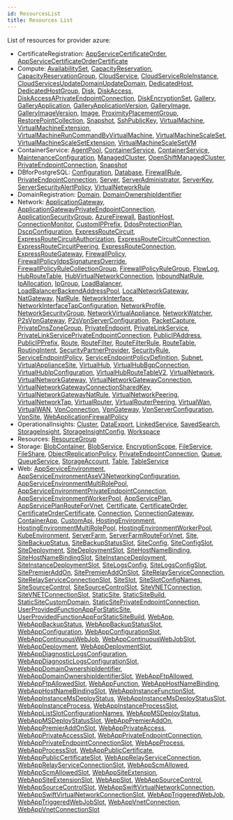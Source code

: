 ```yaml
---
id: ResourcesList
title: Resources List
---
```

List of resources for provider azure:

* CertificateRegistration: 
[AppServiceCertificateOrder](./resources/CertificateRegistration/AppServiceCertificateOrder.md), [AppServiceCertificateOrderCertificate](./resources/CertificateRegistration/AppServiceCertificateOrderCertificate.md)
* Compute: 
[AvailabilitySet](./resources/Compute/AvailabilitySet.md), [CapacityReservation](./resources/Compute/CapacityReservation.md), [CapacityReservationGroup](./resources/Compute/CapacityReservationGroup.md), [CloudService](./resources/Compute/CloudService.md), [CloudServiceRoleInstance](./resources/Compute/CloudServiceRoleInstance.md), [CloudServicesUpdateDomainUpdateDomain](./resources/Compute/CloudServicesUpdateDomainUpdateDomain.md), [DedicatedHost](./resources/Compute/DedicatedHost.md), [DedicatedHostGroup](./resources/Compute/DedicatedHostGroup.md), [Disk](./resources/Compute/Disk.md), [DiskAccess](./resources/Compute/DiskAccess.md), [DiskAccessAPrivateEndpointConnection](./resources/Compute/DiskAccessAPrivateEndpointConnection.md), [DiskEncryptionSet](./resources/Compute/DiskEncryptionSet.md), [Gallery](./resources/Compute/Gallery.md), [GalleryApplication](./resources/Compute/GalleryApplication.md), [GalleryApplicationVersion](./resources/Compute/GalleryApplicationVersion.md), [GalleryImage](./resources/Compute/GalleryImage.md), [GalleryImageVersion](./resources/Compute/GalleryImageVersion.md), [Image](./resources/Compute/Image.md), [ProximityPlacementGroup](./resources/Compute/ProximityPlacementGroup.md), [RestorePointCollection](./resources/Compute/RestorePointCollection.md), [Snapshot](./resources/Compute/Snapshot.md), [SshPublicKey](./resources/Compute/SshPublicKey.md), [VirtualMachine](./resources/Compute/VirtualMachine.md), [VirtualMachineExtension](./resources/Compute/VirtualMachineExtension.md), [VirtualMachineRunCommandByVirtualMachine](./resources/Compute/VirtualMachineRunCommandByVirtualMachine.md), [VirtualMachineScaleSet](./resources/Compute/VirtualMachineScaleSet.md), [VirtualMachineScaleSetExtension](./resources/Compute/VirtualMachineScaleSetExtension.md), [VirtualMachineScaleSetVM](./resources/Compute/VirtualMachineScaleSetVM.md)
* ContainerService: 
[AgentPool](./resources/ContainerService/AgentPool.md), [ContainerService](./resources/ContainerService/ContainerService.md), [ContainerService](./resources/ContainerService/ContainerService.md), [MaintenanceConfiguration](./resources/ContainerService/MaintenanceConfiguration.md), [ManagedCluster](./resources/ContainerService/ManagedCluster.md), [OpenShiftManagedCluster](./resources/ContainerService/OpenShiftManagedCluster.md), [PrivateEndpointConnection](./resources/ContainerService/PrivateEndpointConnection.md), [Snapshot](./resources/ContainerService/Snapshot.md)
* DBforPostgreSQL: 
[Configuration](./resources/DBforPostgreSQL/Configuration.md), [Database](./resources/DBforPostgreSQL/Database.md), [FirewallRule](./resources/DBforPostgreSQL/FirewallRule.md), [PrivateEndpointConnection](./resources/DBforPostgreSQL/PrivateEndpointConnection.md), [Server](./resources/DBforPostgreSQL/Server.md), [ServerAdministrator](./resources/DBforPostgreSQL/ServerAdministrator.md), [ServerKey](./resources/DBforPostgreSQL/ServerKey.md), [ServerSecurityAlertPolicy](./resources/DBforPostgreSQL/ServerSecurityAlertPolicy.md), [VirtualNetworkRule](./resources/DBforPostgreSQL/VirtualNetworkRule.md)
* DomainRegistration: 
[Domain](./resources/DomainRegistration/Domain.md), [DomainOwnershipIdentifier](./resources/DomainRegistration/DomainOwnershipIdentifier.md)
* Network: 
[ApplicationGateway](./resources/Network/ApplicationGateway.md), [ApplicationGatewayPrivateEndpointConnection](./resources/Network/ApplicationGatewayPrivateEndpointConnection.md), [ApplicationSecurityGroup](./resources/Network/ApplicationSecurityGroup.md), [AzureFirewall](./resources/Network/AzureFirewall.md), [BastionHost](./resources/Network/BastionHost.md), [ConnectionMonitor](./resources/Network/ConnectionMonitor.md), [CustomIPPrefix](./resources/Network/CustomIPPrefix.md), [DdosProtectionPlan](./resources/Network/DdosProtectionPlan.md), [DscpConfiguration](./resources/Network/DscpConfiguration.md), [ExpressRouteCircuit](./resources/Network/ExpressRouteCircuit.md), [ExpressRouteCircuitAuthorization](./resources/Network/ExpressRouteCircuitAuthorization.md), [ExpressRouteCircuitConnection](./resources/Network/ExpressRouteCircuitConnection.md), [ExpressRouteCircuitPeering](./resources/Network/ExpressRouteCircuitPeering.md), [ExpressRouteConnection](./resources/Network/ExpressRouteConnection.md), [ExpressRouteGateway](./resources/Network/ExpressRouteGateway.md), [FirewallPolicy](./resources/Network/FirewallPolicy.md), [FirewallPolicyIdpsSignaturesOverride](./resources/Network/FirewallPolicyIdpsSignaturesOverride.md), [FirewallPolicyRuleCollectionGroup](./resources/Network/FirewallPolicyRuleCollectionGroup.md), [FirewallPolicyRuleGroup](./resources/Network/FirewallPolicyRuleGroup.md), [FlowLog](./resources/Network/FlowLog.md), [HubRouteTable](./resources/Network/HubRouteTable.md), [HubVirtualNetworkConnection](./resources/Network/HubVirtualNetworkConnection.md), [InboundNatRule](./resources/Network/InboundNatRule.md), [IpAllocation](./resources/Network/IpAllocation.md), [IpGroup](./resources/Network/IpGroup.md), [LoadBalancer](./resources/Network/LoadBalancer.md), [LoadBalancerBackendAddressPool](./resources/Network/LoadBalancerBackendAddressPool.md), [LocalNetworkGateway](./resources/Network/LocalNetworkGateway.md), [NatGateway](./resources/Network/NatGateway.md), [NatRule](./resources/Network/NatRule.md), [NetworkInterface](./resources/Network/NetworkInterface.md), [NetworkInterfaceTapConfiguration](./resources/Network/NetworkInterfaceTapConfiguration.md), [NetworkProfile](./resources/Network/NetworkProfile.md), [NetworkSecurityGroup](./resources/Network/NetworkSecurityGroup.md), [NetworkVirtualAppliance](./resources/Network/NetworkVirtualAppliance.md), [NetworkWatcher](./resources/Network/NetworkWatcher.md), [P2sVpnGateway](./resources/Network/P2sVpnGateway.md), [P2sVpnServerConfiguration](./resources/Network/P2sVpnServerConfiguration.md), [PacketCapture](./resources/Network/PacketCapture.md), [PrivateDnsZoneGroup](./resources/Network/PrivateDnsZoneGroup.md), [PrivateEndpoint](./resources/Network/PrivateEndpoint.md), [PrivateLinkService](./resources/Network/PrivateLinkService.md), [PrivateLinkServicePrivateEndpointConnection](./resources/Network/PrivateLinkServicePrivateEndpointConnection.md), [PublicIPAddress](./resources/Network/PublicIPAddress.md), [PublicIPPrefix](./resources/Network/PublicIPPrefix.md), [Route](./resources/Network/Route.md), [RouteFilter](./resources/Network/RouteFilter.md), [RouteFilterRule](./resources/Network/RouteFilterRule.md), [RouteTable](./resources/Network/RouteTable.md), [RoutingIntent](./resources/Network/RoutingIntent.md), [SecurityPartnerProvider](./resources/Network/SecurityPartnerProvider.md), [SecurityRule](./resources/Network/SecurityRule.md), [ServiceEndpointPolicy](./resources/Network/ServiceEndpointPolicy.md), [ServiceEndpointPolicyDefinition](./resources/Network/ServiceEndpointPolicyDefinition.md), [Subnet](./resources/Network/Subnet.md), [VirtualApplianceSite](./resources/Network/VirtualApplianceSite.md), [VirtualHub](./resources/Network/VirtualHub.md), [VirtualHubBgpConnection](./resources/Network/VirtualHubBgpConnection.md), [VirtualHubIpConfiguration](./resources/Network/VirtualHubIpConfiguration.md), [VirtualHubRouteTableV2](./resources/Network/VirtualHubRouteTableV2.md), [VirtualNetwork](./resources/Network/VirtualNetwork.md), [VirtualNetworkGateway](./resources/Network/VirtualNetworkGateway.md), [VirtualNetworkGatewayConnection](./resources/Network/VirtualNetworkGatewayConnection.md), [VirtualNetworkGatewayConnectionSharedKey](./resources/Network/VirtualNetworkGatewayConnectionSharedKey.md), [VirtualNetworkGatewayNatRule](./resources/Network/VirtualNetworkGatewayNatRule.md), [VirtualNetworkPeering](./resources/Network/VirtualNetworkPeering.md), [VirtualNetworkTap](./resources/Network/VirtualNetworkTap.md), [VirtualRouter](./resources/Network/VirtualRouter.md), [VirtualRouterPeering](./resources/Network/VirtualRouterPeering.md), [VirtualWan](./resources/Network/VirtualWan.md), [VirtualWAN](./resources/Network/VirtualWAN.md), [VpnConnection](./resources/Network/VpnConnection.md), [VpnGateway](./resources/Network/VpnGateway.md), [VpnServerConfiguration](./resources/Network/VpnServerConfiguration.md), [VpnSite](./resources/Network/VpnSite.md), [WebApplicationFirewallPolicy](./resources/Network/WebApplicationFirewallPolicy.md)
* OperationalInsights: 
[Cluster](./resources/OperationalInsights/Cluster.md), [DataExport](./resources/OperationalInsights/DataExport.md), [LinkedService](./resources/OperationalInsights/LinkedService.md), [SavedSearch](./resources/OperationalInsights/SavedSearch.md), [StorageInsight](./resources/OperationalInsights/StorageInsight.md), [StorageInsightConfig](./resources/OperationalInsights/StorageInsightConfig.md), [Workspace](./resources/OperationalInsights/Workspace.md)
* Resources: 
[ResourceGroup](./resources/Resources/ResourceGroup.md)
* Storage: 
[BlobContainer](./resources/Storage/BlobContainer.md), [BlobService](./resources/Storage/BlobService.md), [EncryptionScope](./resources/Storage/EncryptionScope.md), [FileService](./resources/Storage/FileService.md), [FileShare](./resources/Storage/FileShare.md), [ObjectReplicationPolicy](./resources/Storage/ObjectReplicationPolicy.md), [PrivateEndpointConnection](./resources/Storage/PrivateEndpointConnection.md), [Queue](./resources/Storage/Queue.md), [QueueService](./resources/Storage/QueueService.md), [StorageAccount](./resources/Storage/StorageAccount.md), [Table](./resources/Storage/Table.md), [TableService](./resources/Storage/TableService.md)
* Web: 
[AppServiceEnvironment](./resources/Web/AppServiceEnvironment.md), [AppServiceEnvironmentAseV3NetworkingConfiguration](./resources/Web/AppServiceEnvironmentAseV3NetworkingConfiguration.md), [AppServiceEnvironmentMultiRolePool](./resources/Web/AppServiceEnvironmentMultiRolePool.md), [AppServiceEnvironmentPrivateEndpointConnection](./resources/Web/AppServiceEnvironmentPrivateEndpointConnection.md), [AppServiceEnvironmentWorkerPool](./resources/Web/AppServiceEnvironmentWorkerPool.md), [AppServicePlan](./resources/Web/AppServicePlan.md), [AppServicePlanRouteForVnet](./resources/Web/AppServicePlanRouteForVnet.md), [Certificate](./resources/Web/Certificate.md), [CertificateOrder](./resources/Web/CertificateOrder.md), [CertificateOrderCertificate](./resources/Web/CertificateOrderCertificate.md), [Connection](./resources/Web/Connection.md), [ConnectionGateway](./resources/Web/ConnectionGateway.md), [ContainerApp](./resources/Web/ContainerApp.md), [CustomApi](./resources/Web/CustomApi.md), [HostingEnvironment](./resources/Web/HostingEnvironment.md), [HostingEnvironmentMultiRolePool](./resources/Web/HostingEnvironmentMultiRolePool.md), [HostingEnvironmentWorkerPool](./resources/Web/HostingEnvironmentWorkerPool.md), [KubeEnvironment](./resources/Web/KubeEnvironment.md), [ServerFarm](./resources/Web/ServerFarm.md), [ServerFarmRouteForVnet](./resources/Web/ServerFarmRouteForVnet.md), [Site](./resources/Web/Site.md), [SiteBackupStatus](./resources/Web/SiteBackupStatus.md), [SiteBackupStatusSlot](./resources/Web/SiteBackupStatusSlot.md), [SiteConfig](./resources/Web/SiteConfig.md), [SiteConfigSlot](./resources/Web/SiteConfigSlot.md), [SiteDeployment](./resources/Web/SiteDeployment.md), [SiteDeploymentSlot](./resources/Web/SiteDeploymentSlot.md), [SiteHostNameBinding](./resources/Web/SiteHostNameBinding.md), [SiteHostNameBindingSlot](./resources/Web/SiteHostNameBindingSlot.md), [SiteInstanceDeployment](./resources/Web/SiteInstanceDeployment.md), [SiteInstanceDeploymentSlot](./resources/Web/SiteInstanceDeploymentSlot.md), [SiteLogsConfig](./resources/Web/SiteLogsConfig.md), [SiteLogsConfigSlot](./resources/Web/SiteLogsConfigSlot.md), [SitePremierAddOn](./resources/Web/SitePremierAddOn.md), [SitePremierAddOnSlot](./resources/Web/SitePremierAddOnSlot.md), [SiteRelayServiceConnection](./resources/Web/SiteRelayServiceConnection.md), [SiteRelayServiceConnectionSlot](./resources/Web/SiteRelayServiceConnectionSlot.md), [SiteSlot](./resources/Web/SiteSlot.md), [SiteSlotConfigNames](./resources/Web/SiteSlotConfigNames.md), [SiteSourceControl](./resources/Web/SiteSourceControl.md), [SiteSourceControlSlot](./resources/Web/SiteSourceControlSlot.md), [SiteVNETConnection](./resources/Web/SiteVNETConnection.md), [SiteVNETConnectionSlot](./resources/Web/SiteVNETConnectionSlot.md), [StaticSite](./resources/Web/StaticSite.md), [StaticSiteBuild](./resources/Web/StaticSiteBuild.md), [StaticSiteCustomDomain](./resources/Web/StaticSiteCustomDomain.md), [StaticSitePrivateEndpointConnection](./resources/Web/StaticSitePrivateEndpointConnection.md), [UserProvidedFunctionAppForStaticSite](./resources/Web/UserProvidedFunctionAppForStaticSite.md), [UserProvidedFunctionAppForStaticSiteBuild](./resources/Web/UserProvidedFunctionAppForStaticSiteBuild.md), [WebApp](./resources/Web/WebApp.md), [WebAppBackupStatus](./resources/Web/WebAppBackupStatus.md), [WebAppBackupStatusSlot](./resources/Web/WebAppBackupStatusSlot.md), [WebAppConfiguration](./resources/Web/WebAppConfiguration.md), [WebAppConfigurationSlot](./resources/Web/WebAppConfigurationSlot.md), [WebAppContinuousWebJob](./resources/Web/WebAppContinuousWebJob.md), [WebAppContinuousWebJobSlot](./resources/Web/WebAppContinuousWebJobSlot.md), [WebAppDeployment](./resources/Web/WebAppDeployment.md), [WebAppDeploymentSlot](./resources/Web/WebAppDeploymentSlot.md), [WebAppDiagnosticLogsConfiguration](./resources/Web/WebAppDiagnosticLogsConfiguration.md), [WebAppDiagnosticLogsConfigurationSlot](./resources/Web/WebAppDiagnosticLogsConfigurationSlot.md), [WebAppDomainOwnershipIdentifier](./resources/Web/WebAppDomainOwnershipIdentifier.md), [WebAppDomainOwnershipIdentifierSlot](./resources/Web/WebAppDomainOwnershipIdentifierSlot.md), [WebAppFtpAllowed](./resources/Web/WebAppFtpAllowed.md), [WebAppFtpAllowedSlot](./resources/Web/WebAppFtpAllowedSlot.md), [WebAppFunction](./resources/Web/WebAppFunction.md), [WebAppHostNameBinding](./resources/Web/WebAppHostNameBinding.md), [WebAppHostNameBindingSlot](./resources/Web/WebAppHostNameBindingSlot.md), [WebAppInstanceFunctionSlot](./resources/Web/WebAppInstanceFunctionSlot.md), [WebAppInstanceMsDeployStatus](./resources/Web/WebAppInstanceMsDeployStatus.md), [WebAppInstanceMsDeployStatusSlot](./resources/Web/WebAppInstanceMsDeployStatusSlot.md), [WebAppInstanceProcess](./resources/Web/WebAppInstanceProcess.md), [WebAppInstanceProcessSlot](./resources/Web/WebAppInstanceProcessSlot.md), [WebAppListSlotConfigurationNames](./resources/Web/WebAppListSlotConfigurationNames.md), [WebAppMSDeployStatus](./resources/Web/WebAppMSDeployStatus.md), [WebAppMSDeployStatusSlot](./resources/Web/WebAppMSDeployStatusSlot.md), [WebAppPremierAddOn](./resources/Web/WebAppPremierAddOn.md), [WebAppPremierAddOnSlot](./resources/Web/WebAppPremierAddOnSlot.md), [WebAppPrivateAccess](./resources/Web/WebAppPrivateAccess.md), [WebAppPrivateAccessSlot](./resources/Web/WebAppPrivateAccessSlot.md), [WebAppPrivateEndpointConnection](./resources/Web/WebAppPrivateEndpointConnection.md), [WebAppPrivateEndpointConnectionSlot](./resources/Web/WebAppPrivateEndpointConnectionSlot.md), [WebAppProcess](./resources/Web/WebAppProcess.md), [WebAppProcessSlot](./resources/Web/WebAppProcessSlot.md), [WebAppPublicCertificate](./resources/Web/WebAppPublicCertificate.md), [WebAppPublicCertificateSlot](./resources/Web/WebAppPublicCertificateSlot.md), [WebAppRelayServiceConnection](./resources/Web/WebAppRelayServiceConnection.md), [WebAppRelayServiceConnectionSlot](./resources/Web/WebAppRelayServiceConnectionSlot.md), [WebAppScmAllowed](./resources/Web/WebAppScmAllowed.md), [WebAppScmAllowedSlot](./resources/Web/WebAppScmAllowedSlot.md), [WebAppSiteExtension](./resources/Web/WebAppSiteExtension.md), [WebAppSiteExtensionSlot](./resources/Web/WebAppSiteExtensionSlot.md), [WebAppSlot](./resources/Web/WebAppSlot.md), [WebAppSourceControl](./resources/Web/WebAppSourceControl.md), [WebAppSourceControlSlot](./resources/Web/WebAppSourceControlSlot.md), [WebAppSwiftVirtualNetworkConnection](./resources/Web/WebAppSwiftVirtualNetworkConnection.md), [WebAppSwiftVirtualNetworkConnectionSlot](./resources/Web/WebAppSwiftVirtualNetworkConnectionSlot.md), [WebAppTriggeredWebJob](./resources/Web/WebAppTriggeredWebJob.md), [WebAppTriggeredWebJobSlot](./resources/Web/WebAppTriggeredWebJobSlot.md), [WebAppVnetConnection](./resources/Web/WebAppVnetConnection.md), [WebAppVnetConnectionSlot](./resources/Web/WebAppVnetConnectionSlot.md)